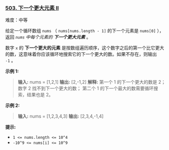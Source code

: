 ﻿### [503\. 下一个更大元素 II](https://leetcode.cn/problems/next-greater-element-ii/)

难度：中等

给定一个循环数组 `nums` （ `nums[nums.length - 1]` 的下一个元素是 `nums[0]` ），返回 _`nums` 中每个元素的 **下一个更大元素**_ 。

数字 `x` 的 **下一个更大的元素** 是按数组遍历顺序，这个数字之后的第一个比它更大的数，这意味着你应该循环地搜索它的下一个更大的数。如果不存在，则输出 `-1` 。

**示例 1:**

> **输入:** nums = [1,2,1]
> **输出:** [2,-1,2]
> **解释:** 第一个 1 的下一个更大的数是 2；
> 数字 2 找不到下一个更大的数； 
> 第二个 1 的下一个最大的数需要循环搜索，结果也是 2。

**示例 2:**

> **输入:** nums = [1,2,3,4,3]
> **输出:** [2,3,4,-1,4]

**提示:**

- `1 <= nums.length <= 10^4`
- `-10^9 <= nums[i] <= 10^9`
